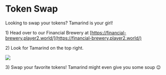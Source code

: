 # Token Swap

Looking to swap your tokens? Tamarind is your girl!&#x20;

1\) Head over to our Financial Brewery at [https://financial-brewery.player2.world/](https://financial-brewery.player2.world/)

2\) Look for Tamarind on the top right.

![](../.gitbook/assets/Trader\_Idle\_Loop.gif)

3\) Swap your favorite tokens! Tamarind might even give you some soup 😉
